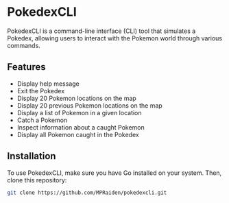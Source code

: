# PokedexCLI

PokedexCLI is a command-line interface (CLI) tool that simulates a Pokedex, allowing users to interact with the Pokemon world through various commands.

## Features

- Display help message
- Exit the Pokedex
- Display 20 Pokemon locations on the map
- Display 20 previous Pokemon locations on the map
- Display a list of Pokemon in a given location
- Catch a Pokemon
- Inspect information about a caught Pokemon
- Display all Pokemon caught in the Pokedex

## Installation

To use PokedexCLI, make sure you have Go installed on your system. Then, clone this repository:

```bash
git clone https://github.com/MPRaiden/pokedexcli.git
